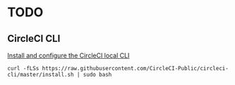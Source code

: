 # TODO

## CircleCI CLI

[Install and configure the CircleCI local CLI](https://circleci.com/docs/local-cli/#alternative-installation-method)

```
curl -fLSs https://raw.githubusercontent.com/CircleCI-Public/circleci-cli/master/install.sh | sudo bash
```
